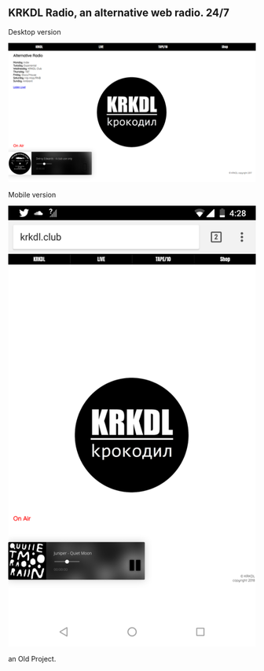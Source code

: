 ## KRKDL Radio, an alternative web radio. 24/7

Desktop version

![This is an image](https://github.com/stanleycharles/kRadio/blob/master/krkdl%20Radio%20Project.png)

Mobile version

![This is an image](https://github.com/stanleycharles/kRadio/blob/master/krkdl%20Radio%20Mobile%20Version.png)

an Old Project.




